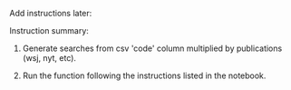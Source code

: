 Add instructions later:

Instruction summary:

1. Generate searches from csv 'code' column multiplied by publications (wsj, nyt, etc).

2. Run the function following the instructions listed in the notebook.
